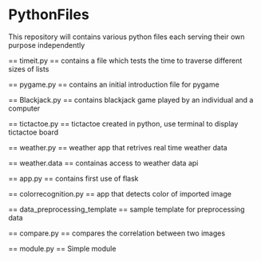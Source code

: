# PythonFiles
This repository will contains various python files each serving their own purpose independently 

== timeit.py == 
  contains a file which tests the time to traverse different sizes of lists
  
== pygame.py == 
  contains an initial introduction file for pygame
  
== Blackjack.py ==
  contains blackjack game played by an individual and a computer
  
== tictactoe.py ==
   tictactoe created in python, use terminal to display tictactoe board

== weather.py ==
  weather app that retrives real time weather data 
  
== weather.data ==
   containas access to weather data api
 
 == app.py ==
   contains first use of flask
 
 == colorrecognition.py ==
  app that detects color of imported image 
  
 == data_preprocessing_template ==
   sample template for preprocessing data
 
 == compare.py ==
   compares the correlation between two images
  
== module.py ==
  Simple module
